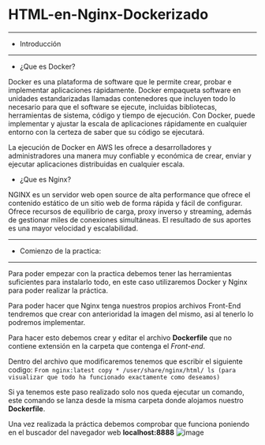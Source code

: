 # HTML-en-Nginx-Dockerizado

___
- Introducción
___
- ¿Que es Docker?

Docker es una plataforma de software que le permite crear, probar e implementar aplicaciones rápidamente. Docker empaqueta software en unidades estandarizadas llamadas contenedores que incluyen todo lo necesario para que el software se ejecute, incluidas bibliotecas, herramientas de sistema, código y tiempo de ejecución. Con Docker, puede implementar y ajustar la escala de aplicaciones rápidamente en cualquier entorno con la certeza de saber que su código se ejecutará.

La ejecución de Docker en AWS les ofrece a desarrolladores y administradores una manera muy confiable y económica de crear, enviar y ejecutar aplicaciones distribuidas en cualquier escala.

- ¿Que es Nginx?

NGINX es un servidor web open source de alta performance que ofrece el contenido estático de un sitio web de forma rápida y fácil de configurar. Ofrece recursos de equilibrio de carga, proxy inverso y streaming, además de gestionar miles de conexiones simultáneas. El resultado de sus aportes es una mayor velocidad y escalabilidad.

___
- Comienzo de la practica:
___

Para poder empezar con la practica debemos tener las herramientas suficientes para instalarlo todo, en este caso utilizaremos Docker y Nginx para poder realizar la práctica.

Para poder hacer que Nginx tenga nuestros propios archivos Front-End tendremos que crear con anterioridad la imagen del mismo, asi al tenerlo lo podremos implementar.

Para hacer esto debemos crear y editar el archivo **Dockerfile** que no contiene extensión en la carpeta que contenga el *Front-end*.

Dentro del archivo que modificaremos tenemos que escribir el siguiente codigo:
``
From nginx:latest
copy * /user/share/nginx/html/
ls (para visualizar que todo ha funcionado exactamente como deseamos)
``

Si ya tenemos este paso realizado solo nos queda ejecutar un comando, este comando se lanza desde la misma carpeta donde alojamos nuestro **Dockerfile**.

Una vez realizada la práctica debemos comprobar que funciona poniendo en el buscador del navegador web **localhost:8888**
![image](https://user-images.githubusercontent.com/98842240/169795968-35d30a7e-9b4d-47ea-bb21-63405f03e5de.png)

